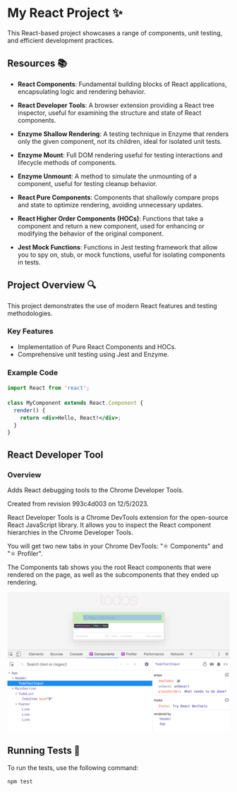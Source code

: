 # My React Project :sparkles:

This React-based project showcases a range of components, unit testing, and efficient development practices.

## Resources :books:

- **React Components**: Fundamental building blocks of React applications, encapsulating logic and rendering behavior.

- **React Developer Tools**: A browser extension providing a React tree inspector, useful for examining the structure and state of React components.

- **Enzyme Shallow Rendering**: A testing technique in Enzyme that renders only the given component, not its children, ideal for isolated unit tests.

- **Enzyme Mount**: Full DOM rendering useful for testing interactions and lifecycle methods of components.

- **Enzyme Unmount**: A method to simulate the unmounting of a component, useful for testing cleanup behavior.

- **React Pure Components**: Components that shallowly compare props and state to optimize rendering, avoiding unnecessary updates.

- **React Higher Order Components (HOCs)**: Functions that take a component and return a new component, used for enhancing or modifying the behavior of the original component.

- **Jest Mock Functions**: Functions in Jest testing framework that allow you to spy on, stub, or mock functions, useful for isolating components in tests.

## Project Overview :mag:

This project demonstrates the use of modern React features and testing methodologies.

### Key Features

- Implementation of Pure React Components and HOCs.
- Comprehensive unit testing using Jest and Enzyme.

### Example Code

```jsx
import React from 'react';

class MyComponent extends React.Component {
  render() {
    return <div>Hello, React!</div>;
  }
}
```
## React Developer Tool
### Overview
Adds React debugging tools to the Chrome Developer Tools.

Created from revision 993c4d003 on 12/5/2023.

React Developer Tools is a Chrome DevTools extension for the open-source React JavaScript library. It allows you to inspect the React component hierarchies in the Chrome Developer Tools.

You will get two new tabs in your Chrome DevTools: "⚛️ Components" and "⚛️ Profiler".

The Components tab shows you the root React components that were rendered on the page, as well as the subcomponents that they ended up rendering.

![imagendev](reactdev.png)


## Running Tests :runner:
To run the tests, use the following command:
```
npm test
```


